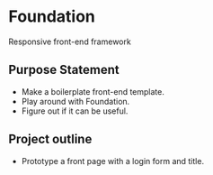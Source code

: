 # Foundation

Responsive front-end framework

## Purpose Statement
 - Make a boilerplate front-end template.
 - Play around with Foundation.
 - Figure out if it can be useful.


## Project outline
- Prototype a front page with a login form and title.